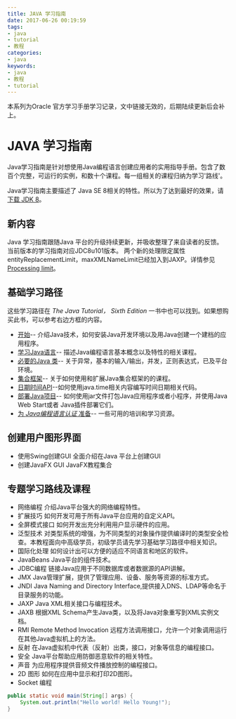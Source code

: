 ```yaml
---
title: JAVA 学习指南
date: 2017-06-26 00:19:59
tags: 
- java
- tutorial
- 教程
categories:
- java	
keywords:
- java
- 教程
- tutorial
---
```


本系列为Oracle 官方学习手册学习记录，文中链接无效的，后期陆续更新后会补上。

# JAVA 学习指南

Java学习指南是针对想使用Java编程语言创建应用者的实用指导手册。包含了数百个完整，可运行的实例，和数十个课程。每一组相关的课程归纳为学习'路线'。

Java学习指南主要描述了 Java SE 8相关的特性。所以为了达到最好的效果，请[下载 JDK 8]()。

## 新内容
Java 学习指南跟随Java 平台的升级持续更新，并吸收整理了来自读者的反馈。
当前版本的学习指南对应JDC8u101版本。
两个新的处理限定属性entityReplacementLimit，maxXMLNameLimit已经加入到JAXP。详情参见 [Processing limit]()。

<!--more-->


## 基础学习路径
这些学习路径在 *The Java Tutorial， Sixth Edition* 一书中也可以找到。如果想购买此书，可以参考右边方框的内容。

* [开始]()-- 介绍Java技术，如何安装Java开发环境以及用Java创建一个建档的应用程序。
* [学习Java语言]()-- 描述Java编程语言基本概念以及特性的相关课程。
* [必要的Java 类]()-- 关于异常，基本的输入/输出，并发，正则表达式，已及平台环境。
* [集合框架]()-- 关于如何使用和扩展Java集合框架的的课程。
* [日期时间API]()--如何使用java.time相关内容编写时间日期相关代码。
* [部署Java项目]()-- 如何使用jar文件打包Java应用程序或者小程序，并使用Java Web Start或者 Java插件部署它们。
* [为 *Java编程语言认证* 准备]()-- 一些可用的培训和学习资源。


## 创建用户图形界面
* 使用Swing创建GUI 全面介绍在Java 平台上创建GUI
* 创建JavaFX GUI JavaFX教程集合


## 专题学习路线及课程
* 网络编程 介绍Java平台强大的网络编程特性。
* 扩展技巧 如何开发可用于所有Java平台应用的自定义API。
* 全屏模式接口 如何开发出充分利用用户显示硬件的应用。
* 泛型技术 对类型系统的增强，为不同类型的对象操作提供编译时的类型安全检查。本教程面向中高级学员，初级学员请先学习基础学习路径中相关知识。
* 国际化处理 如何设计出可以方便的适应不同语言和地区的软件。
* JavaBeans Java平台的组件技术。
* JDBC编程 链接Java应用于不同数据库或者数据源的API讲解。
* JMX Java管理扩展，提供了管理应用、设备、服务等资源的标准方式。
* JNDI Java Naming and Directory Interface,提供接入DNS、LDAP等命名于目录服务的功能。
* JAXP Java XML相关接口与编程技术。
* JAXB 根据XML Schema产生Java类，以及将Java对象重写到XML实例文档。
* RMI Remote Method Invocation 远程方法调用接口，允许一个对象调用运行在其他Java虚拟机上的方法。
* 反射 在Java虚拟机中代表（反射）出类，接口，对象等信息的编程接口。
* 安全 Java平台帮助应用防御恶意软件的相关特性。
* 声音 为应用程序提供音频文件播放控制的编程接口。
* 2D 图形 如何在应用中显示和打印2D图形。
* Socket 编程

```java
public static void main(String[] args) {
	System.out.println("Hello world! Hello Young!");
}
```


